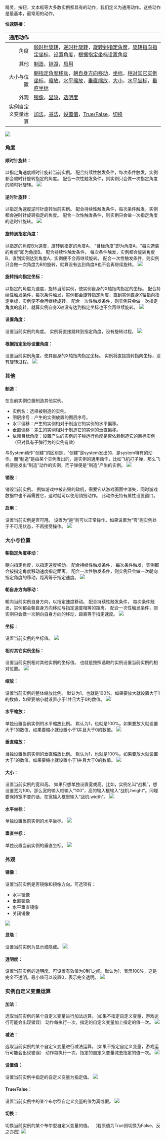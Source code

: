 精灵，按钮，文本框等大多数实例都具有的动作，我们定义为通用动作。这些动作是最基本，最常用的动作。

**快速链接：**

|通用动作||
|-----:|:-----|
|角度|[顺时针旋转](#顺时针旋转：)，[逆时针旋转](#逆时针旋转：)，[旋转到指定角度](#旋转到指定角度：)，[旋转指向指定坐标](#旋转指向指定坐标：)，[设置角度](#设置角度：)，[根据指定坐标设置角度](#根据指定坐标设置角度：)|
|其他|[制造](#制造：)，[销毁](#销毁：)，[启用](#启用：)|
|大小与位置|[朝指定角度移动](#朝指定角度移动：)，[朝自身方向移动](#朝自身方向移动：)，[坐标](#坐标：)，[相对其它实例坐标](#相对其它实例坐标：)，[缩放](#缩放：)，[水平缩放](#水平缩放：)，[垂直缩放](#垂直缩放：)，[大小](#大小：)，[水平坐标](#水平坐标：)，[垂直坐标](#垂直坐标：)|
|外观|[镜像](#镜像：)，[显隐](#显隐：)，[透明度](#透明度：)|
|实例自定义变量运算|[加法](#加法：)，[减法](#减法：)，[设置值](#设置值：)，[True/False](#True/False：)，[切换](#切换：)|
![](563b1cf233ba5.png)
### 角度
#### 顺时针旋转：
以指定角速度顺时针旋转当前实例。
配合持续性触发条件，每次条件触发，实例都会顺时针旋转指定的角度。
配合一次性触发条件，则实例只会做一次指定角度的顺时针旋转。
![](563b1d1c55ac7.png)
#### 逆时针旋转：
以指定角速度逆时针旋转当前实例。
配合持续性触发条件，每次条件触发，实例都会逆时针旋转指定的角度。
配合一次性触发条件，则实例只会做一次指定角度的逆时针旋转。
![](563b1d052d353.png)
#### 旋转到指定角度：
以指定的角度B为速度，旋转到指定的角度A。
“目标角度”即为角度A，“每次选装的角度”即为角度B。
配合持续性触发条件， 每次条件触发，实例都会旋转角度B，直到实例达到角度A，实例便不会再继续旋转。
配合一次性触发条件，则实例只会做一次角度为B的旋转，就算没有达到角度A也不会再继续旋转。
![](563b1d2d490f9.png)
#### 旋转指向指定坐标：
以指定的角度为速度，旋转当前实例，使实例自身的X轴指向指定的坐标。
配合持续性触发条件，每次条件触发，实例都会旋转指定角度，直到实例自身X轴指向指定坐标，实例便不会再继续旋转。
配合一次性触发条件，则实例只会做一次指定角度的旋转，就算实例自身X轴没有达到指定坐标也不会再继续旋转。
![](563b1d2d6297e.png)
#### 设置角度：
设置当前实例的角度。
实例将直接跳转到指定角度，没有旋转过程。
![](563b1d05770b9.png)
#### 根据指定坐标设置角度：
设置当前实例角度，使其自身的X轴指向指定坐标。
实例将直接跳转指向坐标，没有旋转过程。
![](563b1cf302379.png)
### 其他
#### 制造：
在当前实例位置制造其他实例。
 - 实例名：选择被制造的实例。
 - 图层序号：产生的实例放置的图层序号。
 - 水平偏移：产生的实例相对于制造它的实例的水平偏移。
 - 垂直偏移：差生的实例相对于制造它的实例的垂直偏移。
 - 依赖目标角度：设置产生的实例的子弹运行角度是否依赖制造它的目标实例（只对具有子弹行为的实例有效）

与System动作“创建”的区别是，“创建”是system发出的，是system特有的动作。而“制造”是由某个实例发出的，是实例的通用动作，比如飞机打子弹，那么飞机便是发出“制造”动作的实例，而子弹便是“制造”产生的实例。
![](565bfb650d83c.png)
#### 销毁：
销毁当前实例。
例如游戏中被击毁的敌机，需要它从游戏画面中消失，同时游戏数据中也不再需要它，这时就可以使用销毁动作。
此动作无特有属性设置窗口。
#### 启用：
设置当前实例是否可用。
设置为“是”则可以正常操作。如果设置为“否”则实例处于不可用状态，不再接受操作。
![](563b1d05377b4.png)
### 大小与位置
#### 朝指定角度移动：
朝向指定角度，以指定速度移动。
配合持续性触发条件， 每次条件触发，实例都会按指定角度移动速度指定距离。
配合一次性触发条件，则实例只会做一次朝向指定角度的移动，距离等于指定速度。
![](563b1cf263eed.png)
#### 朝自身方向移动：
朝向当前实例自身方向，以指定速度移动。
配合持续性触发条件， 每次条件触发，实例都会朝自身方向移动与指定速度相等的距离。
配合一次性触发条件，则实例只会做一次朝向自身方向的移动，距离等于指定速度。
![](563b1cf287599.png)
#### 坐标：
设置当前实例的坐标值。
![](563b1d2d854d0.png)
#### 相对其它实例坐标：
设置当前实例相对其他实例的坐标值。
也就是按照选取的实例设置当前实例的相对位置。
![](563b1d2d2f360.png)
#### 缩放：
设置当前实例的整体缩放比例。
默认为1，也就是100%。如果要放大就设置大于1的数值，如果要缩小就设置小于1并且大于0的数值。
![](563b1d1c63d81.png)
#### 水平缩放：
单独设置当前实例的水平缩放比例。
默认为1，也就是100%。如果要放大就设置大于1的数值，如果要缩小就设置小于1并且大于0的数值。
![](563b1d1c39a60.png)
#### 垂直缩放：
当独设置当前实例的垂直缩放比例。
默认为1，也就是100%。如果要放大就设置大于1的数值，如果要缩小就设置小于1并且大于0的数值。
![](563b1cf293e6f.png)
#### 大小：
设置当前实例的宽和高。
如果只想单独设置宽或高。比如，实例名叫“战机”，想设置宽为100。那么宽的输入框输入“100”，高的输入框输入“战机.height”。同理要保持宽不变的话，在宽输入框里输入“战机.width”。
![](563b1cf2d02e2.png)
#### 水平坐标：
单独设置当前实例的水平坐标。
![](563b1d1c454db.png)
#### 垂直坐标：
单独设置当前实例的垂直坐标。
![](563b1cf2b2cc0.png)
### 外观
#### 镜像：
设置当前实例是否镜像和镜像方向。可选项有：
 - 水平镜像
 - 垂直镜像
 - 水平垂直镜像
 - 关闭镜像
 
![](563b1d051422b.png)
#### 显隐：
设置当前实例为显示或隐藏。
![](563b1d1c96119.png)
#### 透明度：
设置当前实例的透明度。可设置有效值为0到1之间。默认为1，表示100%，这是完全不透明。最小值可以设置0，表示完全透明。
![](563b1d1c8072b.png)
### 实例自定义变量运算
#### 加法：
选取当前实例的某个自定义变量进行加法运算。（如果不指定自定义变量，游戏运行可能会出现错误）
动作每执行一次，指定的自定义变量加上指定的值一次。
![](563b1d04e02e2.png)
#### 减法：
选取当前实例的某个自定义变量进行减法运算。（如果不指定自定义变量，游戏运行可能会出现错误）
动作每执行一次，指定的自定义变量减去指定的值一次。
![](563b1d04ea7ba.png)
#### 设置值：
设置当前实例中指定的自定义变量为指定值。
![](563b1d1c21e12.png)
#### True/False：
设置当前实例中的某个布尔型自定义变量的值为真或假。
![](563b1cf252ee7.png)
#### 切换：
切换当前实例的某个布尔型自定义变量的值。
（若原值为True则切换为False，反之亦然)
![](563b1d0552f2a.png)